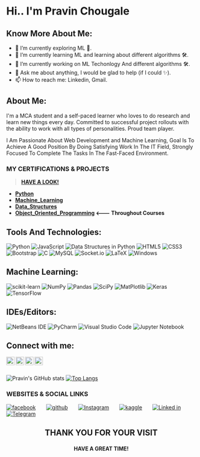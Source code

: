<h1> Hi.. I'm Pravin Chougale </h1>
<h2>Know More About Me:</h2>

- 🔭 I’m currently exploring ML 🚀.
- 🌱 I’m currently learning ML and learning about different algorithms 🛠.
- 🌱 I’m currently working on ML Techonlogy And different algorithms 🛠.
- 💬 Ask me about anything, I would be glad to help (if I could ✨).
- 📫 How to reach me: Linkedin, Gmail.

<h2>About Me:</h2>

<p>
  I'm a MCA student and a self-paced learner who loves to do research and learn new things every day. Committed to successful project rollouts with the ability to work with all types of personalities. Proud team player.
</p>  

<p>
  I Am Passionate About Web Development and Machine Learning, Goal Is To Achieve A Good Position By Doing
Satisfying Work In The IT Field, Strongly Focused To Complete The Tasks In The Fast-Faced
Environment.
</p>


 ### MY CERTIFICATIONS & PROJECTS

>**[HAVE A LOOK!](https://github.com/Itspravin08/PROJECTS/blob/main/README.md#readme)**

 - **[Python](https://github.com/Itspravin08/MY-CERTIFICATIONS/blob/main/Python%20Certificate.pdf#Python)**
 - **[Machine_Learning](https://github.com/Itspravin08/MY-CERTIFICATIONS/blob/main/Machine%20Learning%20Certificate.pdf#Machine_Learning)**
 - **[Data_Structures ](https://github.com/Itspravin08/MY-CERTIFICATIONS/blob/main/Data%20Structures%20in%20Python%20Certificate.pdf#Data_Structures)**
 - **[Object_Oriented_Programming](https://github.com/Itspravin08/MY-CERTIFICATIONS/blob/main/Object%20Oriented%20Programming%20Certificate.pdf#Object_Oriented_Programming)          <--- Throughout Courses**



<h2>Tools And Technologies:</h2>
<p align="center">
  
![Python](https://img.shields.io/badge/python-darkblue?style=for-the-badge&logo=python&logoColor=white)
![JavaScript](https://img.shields.io/badge/javascript-%2320232a.svg?style=for-the-badge&logo=javascript&logoColor=white)
![Data Structures in Python](https://img.shields.io/badge/DataStructures-%23FF0000.svg?style=for-the-badge&logo=adobe&logoColor=white)
![HTML5](https://img.shields.io/badge/html5-%23E34F26.svg?style=for-the-badge&logo=html5&logoColor=white)
![CSS3](https://img.shields.io/badge/css3-%231572B6.svg?style=for-the-badge&logo=css3&logoColor=white)
![Bootstrap](https://img.shields.io/badge/bootstrap-%23563D7C.svg?style=for-the-badge&logo=bootstrap&logoColor=white)
![C](https://img.shields.io/badge/c-%2300599C.svg?style=for-the-badge&logo=c&logoColor=white)
![MySQL](https://img.shields.io/badge/mysql-%2300f.svg?style=for-the-badge&logo=mysql&logoColor=white)
![Socket.io](https://img.shields.io/badge/Socket.io-black?style=for-the-badge&logo=socket.io&badgeColor=010101)
![LaTeX](https://img.shields.io/badge/latex-%23008080.svg?style=for-the-badge&logo=latex&logoColor=white)
![Windows](https://img.shields.io/badge/Windows-0078D6?style=for-the-badge&logo=windows&logoColor=white)

</p>

<h2>Machine Learning:</h2>
<p align="center">
  
  ![scikit-learn](https://img.shields.io/badge/scikit--learn-%23CC0000.svg?style=for-the-badge&logo=scikit-learn&logoColor=white)
  ![NumPy](https://img.shields.io/badge/numpy-%23013243.svg?style=for-the-badge&logo=numpy&logoColor=white)
  ![Pandas](https://img.shields.io/badge/pandas-%23150458.svg?style=for-the-badge&logo=pandas&logoColor=white)
  ![SciPy](https://img.shields.io/badge/SciPy-%230C55A5.svg?style=for-the-badge&logo=scipy&logoColor=%white)
  ![MatPlotlib](https://img.shields.io/badge/MatPlotlib-%233F4F75.svg?style=for-the-badge&logo=plotly&logoColor=white)
  ![Keras](https://img.shields.io/badge/Keras-%23D00000.svg?style=for-the-badge&logo=Keras&logoColor=white)
  ![TensorFlow](https://img.shields.io/badge/TensorFlow-%23FF6F00.svg?style=for-the-badge&logo=TensorFlow&logoColor=white)
  
</p>

<h2>IDEs/Editors:</h2>
<p align="center">
  
  ![NetBeans IDE](https://img.shields.io/badge/NetBeansIDE-1B6AC6.svg?style=for-the-badge&logo=apache-netbeans-ide&logoColor=white)
  ![PyCharm](https://img.shields.io/badge/pycharm-143?style=for-the-badge&logo=pycharm&logoColor=black&color=black&labelColor=green)
  ![Visual Studio Code](https://img.shields.io/badge/Visual%20Studio%20Code-0078d7.svg?style=for-the-badge&logo=visual-studio-code&logoColor=white)
  ![Jupyter Notebook](https://img.shields.io/badge/jupyter-%23FA0F00.svg?style=for-the-badge&logo=jupyter&logoColor=white)
</p>

<h2>Connect with me:</h2>
<p align="left">
</a>
<a href="https://www.linkedin.com/in/pravin08">
  <img align="left" alt="Pravin's Linkdein" width="22px" src="https://cdn.jsdelivr.net/npm/simple-icons@v3/icons/linkedin.svg" />
</a>
<a href="https://github.com/Itspravin08">
  <img align="left" alt="Reeha's Github" width="22px" src="https://cdn.jsdelivr.net/npm/simple-icons@v3/icons/github.svg" />
</a>
<a href="https://instagram.com/its_pravin_official/">
  <img align="left" alt="Pravin's Instagram" width="22px" src="https://cdn.jsdelivr.net/npm/simple-icons@v3/icons/instagram.svg" />
</a>
<a href="https://www.facebook.com/pravin.chougale.374/">
  <img align="left" alt="Pravin's Facebook" width="22px" src="https://cdn.jsdelivr.net/npm/simple-icons@v3/icons/facebook.svg" />
</a>
</p>
<br><br>

![Pravin's GitHub stats](https://github-readme-stats.vercel.app/api?username=Itspravin08&show_icons=true&theme=highcontrast)
[![Top Langs](https://github-readme-stats.vercel.app/api/top-langs/?username=Itspravin08&layout=compact&theme=highcontrast)](https://github.com/Itspravin08/github-readme-stats)







### WEBSITES & SOCIAL LINKS

[![facebook](https://user-images.githubusercontent.com/54937357/127763744-3a5c9e3d-16b0-4633-a462-054c054830f4.png)]() &nbsp; &nbsp; &nbsp;
[![github](https://user-images.githubusercontent.com/54937357/126553108-d50d51f3-5d73-46a9-bd47-9ce55eae1d4c.png)](https://www.github.com/Itspravin08) &nbsp; &nbsp; &nbsp;
[![Instagram](https://user-images.githubusercontent.com/54937357/128647103-fc9fe915-e8b1-4152-b5d8-51b42933953a.jpg)](https://www.instagram.com/its_pravin_official/) &nbsp; &nbsp; &nbsp;
[![kaggle](https://user-images.githubusercontent.com/54937357/126513065-fc04f954-a3b4-4e9d-878b-92b6c0d61753.jpg)](https://www.kaggle.com/pravinchougale15) &nbsp; &nbsp; &nbsp;
[![Linked in](https://user-images.githubusercontent.com/54937357/126513520-a9a3a301-101c-4e39-ab00-a2ec114da8e7.png)](https://www.linkedin.com/in/pravin08/) &nbsp; &nbsp; &nbsp;
[![Telegram](https://user-images.githubusercontent.com/54937357/126516748-eeb985b4-1341-4e6d-9cf1-d3f0d8ec6a91.jpg)]() &nbsp; &nbsp; &nbsp;


**<h2><p align="center"> <b> THANK YOU FOR YOUR VISIT <b> </p></h2>**

**<h4><p align="center"> <b>HAVE A GREAT TIME! <b> </p></h4>**

##



